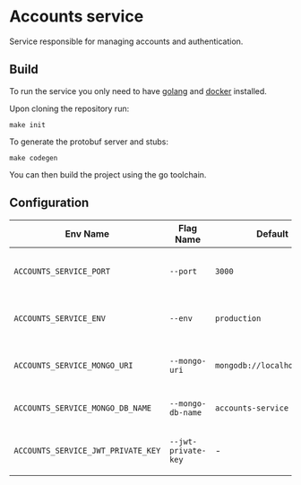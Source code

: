 # Accounts service

Service responsible for managing accounts and authentication.

## Build

To run the service you only need to have [golang](https://go.dev) and [docker](https://docs.docker.com/get-docker/) installed.

Upon cloning the repository run:
```
make init
```

To generate the protobuf server and stubs:
```
make codegen
```

You can then build the project using the go toolchain.

## Configuration

| Env Name                           | Flag Name           | Default                     | Description                               |
|------------------------------------|---------------------|-----------------------------|-------------------------------------------|
| `ACCOUNTS_SERVICE_PORT`            | `--port`            | `3000`                      | The port the application shall listen on. |
| `ACCOUNTS_SERVICE_ENV`             | `--env`             | `production`                | Either `production` or `development`.     |
| `ACCOUNTS_SERVICE_MONGO_URI`       | `--mongo-uri`       | `mongodb://localhost:27017` | Address of the MongoDB server.            |
| `ACCOUNTS_SERVICE_MONGO_DB_NAME`   | `--mongo-db-name`   | `accounts-service`          | Name of the Mongo database.               |
| `ACCOUNTS_SERVICE_JWT_PRIVATE_KEY` | `--jwt-private-key` | -                           | Base64 encoded ed25519 private key.       |
